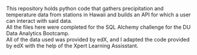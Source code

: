 This repository holds python code that gathers precipitation and temperature data from stations in Hawaii and builds an API for which a user can interact with said data. <br>
All the files here were completed for the SQL Alchemy challenge for the DU Data Analytics Bootcamp. <br>
All of the data used was provided by edX, and I adapted the code provided by edX with the help of the Xpert Learning Assisstant.
